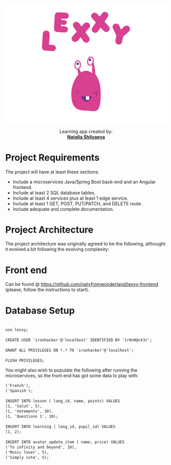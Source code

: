 <img alt="project logo" src="https://github.com/natyfromwonderland/lexxy-backend/blob/master/cover-01.png">

<br />

  <p align="center">
    Learning app created by:
    <br />
    <a href="https://github.com/natyfromwonderland"><strong>Natalia Shilyaeva</strong></a>
    
  </p>
  
  
  Project Requirements
  ===========================
  
  The project will have at least these sections:
  - Include a microservices Java/Spring Boot back-end and an Angular frontend.
  - Include at least 2 SQL database tables.
  - Include at least 4 services plus at least 1 edge service.
  - Include at least 1 GET, POST, PUT/PATCH, and DELETE route.
  - Include adequate and complete documentation.
  
  Project Architecture
  ===========================
  
  The project architecture was originally agreed to be the following, althought it evolved a bit following the evolving complexity:
  
  Front end
  ===========================
  
  Can be found @ https://github.com/natyfromwonderland/lexxy-frontend (please, follow the instructions to start).
  
  
  Database Setup
  ===========================
  
  ```create database lexxy;
  
  use lexxy;
  
  CREATE USER 'ironhacker'@'localhost' IDENTIFIED BY '1r0nH@ck3r';

  GRANT ALL PRIVILEGES ON *.* TO 'ironhacker'@'localhost';

  FLUSH PRIVILEGES;
  ```
  
  
  You might also wish to populate the following after running the microservices, so the front end has got some data to play with:
  
  
  ```INSERT INTO language ( name) VALUES
('French'),
('Spanish');

INSERT INTO lesson ( lang_id, name, points) VALUES
(1, 'Salut', 5),
(1, 'Vetements', 10),
(1, 'Questions 1', 10);

INSERT INTO learning ( lang_id, pupil_id) VALUES
(1, 2);

INSERT INTO avatar_update_item ( name, price) VALUES
('To infinity and beyond', 10),
('Music lover', 5),
('Simply cute', 5);
```


